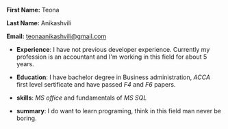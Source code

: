 **First Name:**       Teona

**Last Name:**        Anikashvili

 **Email:**           teonaanikashvili@gmail.com



    

- **Experience**: 
   I have not previous developer experience. Currently my profession is an accountant and I'm working in this field for about 5 years.
  

- **Education**:
    I have bachelor degree in Business administration, _ACCA_ first level sertificate and have passed _F4_ and _F6_ papers.
   

-  **skills**: 
   _MS office_ and fundamentals of _MS SQL_
  

- **summary**:
   I do want to learn programing, think in this field man never be boring.
